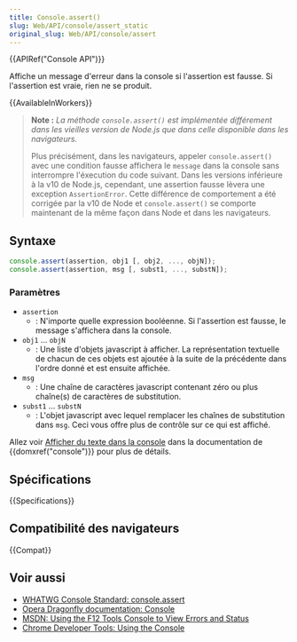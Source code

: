 ```yaml
---
title: Console.assert()
slug: Web/API/console/assert_static
original_slug: Web/API/console/assert
---
```


{{APIRef("Console API")}}

Affiche un message d'erreur dans la console si l'assertion est fausse. Si l'assertion est vraie, rien ne se produit.

{{AvailableInWorkers}}

> **Note :** _La méthode `console.assert()` est implémentée différement dans les vieilles version de Node.js que dans celle disponible dans les navigateurs._
>
> Plus précisément, dans les navigateurs, appeler `console.assert()` avec une condition fausse affichera le `message` dans la console sans interrompre l'éxecution du code suivant. Dans les versions inférieure à la v10 de Node.js, cependant, une assertion fausse lèvera une exception `AssertionError`. Cette différence de comportement a été corrigée par la v10 de Node et `console.assert()` se comporte maintenant de la même façon dans Node et dans les navigateurs.

## Syntaxe

```js
console.assert(assertion, obj1 [, obj2, ..., objN]);
console.assert(assertion, msg [, subst1, ..., substN]);
```

### Paramètres

- `assertion`
  - : N'importe quelle expression booléenne. Si l'assertion est fausse, le message s'affichera dans la console.
- `obj1` ... `objN`
  - : Une liste d'objets javascript à afficher. La représentation textuelle de chacun de ces objets est ajoutée à la suite de la précédente dans l'ordre donné et est ensuite affichée.
- `msg`
  - : Une chaîne de caractères javascript contenant zéro ou plus chaîne(s) de caractères de substitution.
- `subst1` ... `substN`
  - : L'objet javascript avec lequel remplacer les chaînes de substitution dans `msg`. Ceci vous offre plus de contrôle sur ce qui est affiché.

Allez voir [Afficher du texte dans la console](/fr/docs/Web/API/console#Outputting_text_to_the_console) dans la documentation de {{domxref("console")}} pour plus de détails.

## Spécifications

{{Specifications}}

## Compatibilité des navigateurs

{{Compat}}

## Voir aussi

- [WHATWG Console Standard: console.assert](https://console.spec.whatwg.org/#assert-condition-data)
- [Opera Dragonfly documentation: Console](http://www.opera.com/dragonfly/documentation/console/)
- [MSDN: Using the F12 Tools Console to View Errors and Status](http://msdn.microsoft.com/library/gg589530)
- [Chrome Developer Tools: Using the Console](https://developer.chrome.com/devtools/docs/console#assertions)
